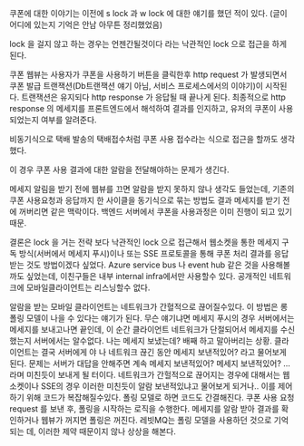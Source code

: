 
쿠폰에 대한 이야기는 이전에 s lock 과 w lock 에 대한 얘기를 했던 적이 있다. (글이 어디에 있는지 기억은 안남 아무튼 정리했었음)

lock 을 걸지 않고 하는 경우는 언젠간될것이다 라는 낙관적인 lock 으로 접근을 하게 된다. 

쿠폰 웹뷰는 사용자가 쿠폰을 사용하기 버튼을 클릭한후 http request 가 발생되면서 쿠폰 발급 트랜잭션(Db트랜잭션 얘기 아님, 서비스 프로세스에서의 이야기)이 시작된다. 트랜잭션은 유지되다 http response 가 응답될 때 끝나게 된다. 최종적으로 http response 의 메세지를 프론트엔드에서 해석하여 결과를 인지하고, 유저의 쿠폰이 사용되었는지 여부를 알려준다.

비동기식으로 택배 발송의 택배접수처럼 쿠폰 사용 접수라는 식으로 접근을 할까도 생각했다.

이 경우 쿠폰 사용 결과에 대한 알람을 전달해야하는 문제가 생긴다. 

메세지 알림을 받기 전에 웹뷰를 끄면 알람을 받지 못하지 않나 생각도 들었는데, 기존의 쿠폰 사용요청과 응답까지 한 사이클을 동기식으로 묶는 방법도 결과 메세지를 받기 전에 꺼버리면 같은 맥락이다. 백엔드 서버에서 쿠폰을 사용과정은 이미 진행이 되고 있기 때문.

결론은 lock 을 거는 전략 보다 낙관적인 lock 으로 접근해서 웹소켓을 통한 메세지 구독 방식(서버에서 메세지 푸시)이나 또는 SSE 프로토콜을 통해 쿠폰 처리 결과를 응답받는 것도 방법이겠다 싶었다. Azure service bus 나 event hub 같은 것을 사용해볼까도 싶었는데, 이친구들은 내부 internal infra에서만 사용할수 있다. 공개적인 네트워크에 모바일클라이언트는 리스닝할수 없다.

알람을 받는 모바일 클라이언트는 네트워크가 간혈적으로 끊어질수있다. 이 방법은 롱 폴링 모델이 나을 수 있다는 얘기가 된다. 무슨 얘기냐면 메세지 푸시의 경우 서버에서는 메세지를 보내고나면 끝인데, 이 순간 클라이언트 네트워크가 단절되어서 메세지를 수신했는지 서버에서는 알수없다. 나는 메세지 보냈는데? 배째 하고 말아버리는 상황. 클라이언트는 결국 서버에게 야 나 네트워크 끊긴 동안 메세지 보낸적있어? 라고 물어보게 된다. 문제는 서버가 대답을 안해주면 계속 메세지 보낸적있어? 메세지 보낸적있어? ... 라며 미친듯이 보내게 될 터이다. 네트워크가 간헐적으로 끊어지는 경우에 대해서는 웹소켓이나 SSE의 경우 이러한 미친듯이 알람 보낸적있냐고 물어보게 되거나.. 이를 제어 하기 위해 코드가 복잡해질수있다.
폴링 모델로 하면 코드도 간결해진다. 쿠폰 사용 요청 request 를 보낸 후, 폴링을 시작하는 로직을 수행한다. 메세지를 알람 받아 결과를 확인하거나 웹뷰가 꺼지면 폴링은 꺼진다.  레빗MQ는 폴링 모델을 사용하던 것으로 기억되는 데, 이러한 제약 때문이지 않나 상상을 해본다. 

